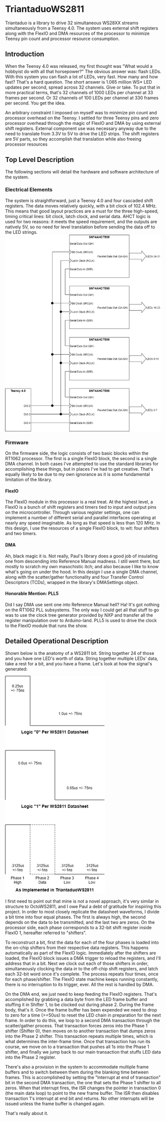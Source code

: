 # TriantaduoWS2811
Triantaduo is a library to drive 32 simultaneous WS28XX streams simultaneously from a Teensy 4.0.  The system uses external shift registers along with the FlexIO and DMA resources of the processor to minimize Teensy pin count and processor resource consumption.

## Introduction
When the Teensy 4.0 was released, my first thought was "What would a hobbyist do with all that horsepower?"  The obvious answer was: flash LEDs.  With this system you can flash a lot of LEDs, very fast.  How many and how fast?  That's a hard question.  The short answer is 1.065 million WS* LED updates per second, spread across 32 channels.  Give or take.  To put that in more practical terms, that's 32 channels of 1000 LEDs per channel at 33 frames per second.  Or 32 channels of 100 LEDs per channel at 330 frames per second.  You get the idea.

An arbitrary constraint I imposed on myself was to minimize pin count and processor overhead on the Teensy.  I settled for three Teensy pins and zero processor overhead through the magic of FlexIO and DMA by using external shift registers.  External component use was necessary anyway due to the need to translate from 3.3V to 5V to drive the LED strips.  The shift registers are 5V parts, so they accomplish that translation while also freeing processor resources

## Top Level Description
The following sections will detail the hardware and software architecture of the system.

### Electrical Elements
The system is straightforward, just a Teensy 4.0 and four cascaded shift registers.  The data moves relatively quickly, with a bit clock of 102.4 MHz.  This means that good layout practices are a must for the three high-speed, timing critical lines: bit clock, latch clock, and serial data.  AHCT logic is used for two reasons: it meets the speed requirement, and the outputs are natively 5V, so no need for level translation before sending the data off to the LED strings.
![Electrical Schematic](Docs/Electrical_Schematic.png)

### Firmware
On the firmware side, the logic consists of two basic blocks within the RT1062 processor.  The first is a single FlexIO block, the second is a single DMA channel.  In both cases I've attempted to use the standard libraries for accomplishing these things, but in places I've had to get creative.  That's equally likely to be due to my own ignorance as it is some fundamental limitation of the library.

#### FlexIO
The FlexIO module in this processor is a real treat.  At the highest level, a FlexIO is a bunch of shift registers and timers tied to input and output pins on the microcontroller.  Through various register settings, one can implement a number of different serial and parallel interfaces operating at nearly any speed imaginable.  As long as that speed is less than 120 MHz.  In this design, I use the resources of a single FlexIO block, to wit: four shifters and two timers.

#### DMA
Ah, black magic it is.  Not really, Paul's library does a good job of insulating one from descending into Reference Manual madness.  I still went there, but mostly to scratch my own masochistic itch; and also because I like to know what's going on under the hood.  In this design I use a single DMA channel, along with the scatter/gather functionality and four Transfer Control Descriptors (TCDs), wrapped in the library's DMASettings object.

#### Honorable Mention: PLL5
Did I say DMA use sent one into Reference Manual hell?  Ha!  It's got nothing on the RT1062 PLL subsystems.  The only way I could get all that stuff to go was to use the clock tree generator provided by NXP and transfer all the register manipulation over to Arduino-land.  PLL5 is used to drive the clock to the FlexIO module that runs the show.

## Detailed Operational Description
Shown below is the anatomy of a WS2811 bit.  String together 24 of those and you have one LED's worth of data.  String together multiple LEDs' data, take a rest for a bit, and you have a frame.  Let's look at how the signal's generated:

![A diagram of the phases of operation in making a single bit](Docs/WS2811_Phases.png)

I first need to point out that mine is not a novel approach, it's very similar in structure to OctoWS2811, and I owe Paul a debt of gratitude for inspiring this project.  In order to most closely replicate the datasheet waveforms, I divide a bit time into four equal phases.  The first is always high, the second depends on the data to be transmitted, and the last two are zeros.  On the processor side, each phase corresponds to a 32-bit shift register inside FlexIO 1, hereafter referred to "shifters".

To reconstruct a bit, first the data for each of the four phases is loaded into the on-chip shifters from their respective data registers.  This happens automatically as part of the FlexIO logic.  Immediately after the shifters are loaded, the FlexIO block issues a DMA trigger to reload the registers, and I'll address that in a bit.  Next we clock out each of those shifters in order, simultaneously clocking the data *in* to the off-chip shift registers, and latch each 32-bit word once it's complete.  The process repeats four times, once for each phase/shifter.  The FlexIO state machine keeps running constantly, there is no interruption to its trigger, ever.  All the rest is handled by DMA.

On the DMA end, we just need to keep feeding the FlexIO registers.  That's accomplished by grabbing a data byte from the LED frame buffer and stuffing it in Shifter 1, to be clocked out during phase 2.  During the frame body, that's it.  Once the frame buffer has been expended we need to drop to zero for a time (>=50us) to reset the LED chain in preparation for the next frame.  In order to do this, we loop to a second DMA transaction through the scatter/gather process.  That transaction forces zeros into the Phase 1 shifter (Shifter 0), then moves on to another transaction that dumps zeros into the Phase 2 shifter.  This transaction repeats multiple times, which is what determines the inter-frame time.  Once that transaction has run its course, we move on to a transaction that pushes all 1s into the Phase 1 shifter, and finally we jump back to our main transaction that stuffs LED data into the Phase 2 register.

There's also a provision in the system to accommodate multiple frame buffers and to switch between them during the blanking time between frames.  This is accomplished by setting the "Interrupt at end of transaction" bit in the second DMA transaction, the one that sets the Phase 1 shifter to all zeros.  When that interrupt fires, the ISR changes the pointer in transaction 0 (the main data loop) to point to the new frame buffer.  The ISR then disables transaction 1's interrupt at end bit and returns.  No other interrupts will be issued unless the frame buffer is changed again.

That's really about it.
